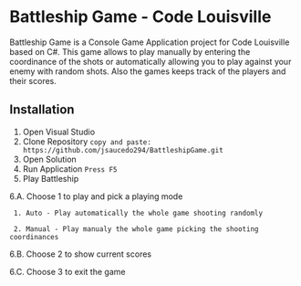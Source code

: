 # **Battleship Game** - Code Louisville

Battleship Game is a Console Game Application project for Code Louisville based on C#.
This game allows to play manually by entering the coordinance of the shots or automatically allowing you to play against your enemy with random shots. Also the games  keeps track of the players and their scores. 
 
## Installation
1. Open Visual Studio
2. Clone Repository
`copy and paste: https://github.com/jsaucedo294/BattleshipGame.git`
3. Open Solution
4. Run Application
`Press F5`
6. Play Battleship
  
  6.A. Choose 1 to play and pick a playing mode
  
     1. Auto - Play automatically the whole game shooting randomly
     
     2. Manual - Play manualy the whole game picking the shooting coordinances
     
  6.B. Choose 2 to show current scores
  
  6.C. Choose 3 to exit the game
